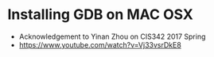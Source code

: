 Installing GDB on MAC OSX
===

- Acknowledgement to Yinan Zhou on CIS342 2017 Spring
- https://www.youtube.com/watch?v=Vj33vsrDkE8



